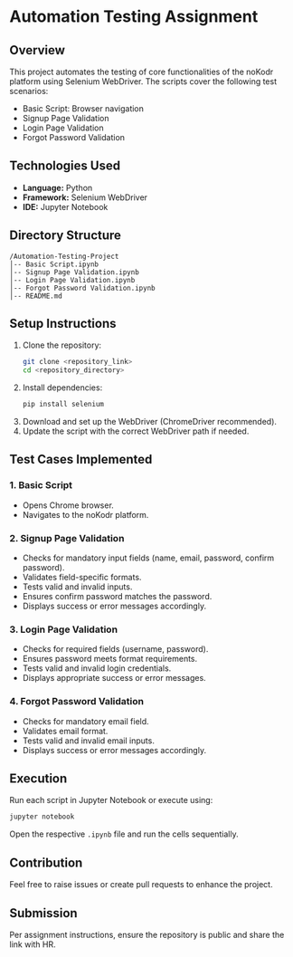 # Automation Testing Assignment

## Overview

This project automates the testing of core functionalities of the noKodr platform using Selenium WebDriver. The scripts cover the following test scenarios:

- Basic Script: Browser navigation
- Signup Page Validation
- Login Page Validation
- Forgot Password Validation

## Technologies Used

- **Language:** Python
- **Framework:** Selenium WebDriver
- **IDE:** Jupyter Notebook

## Directory Structure

```
/Automation-Testing-Project
│-- Basic Script.ipynb
│-- Signup Page Validation.ipynb
│-- Login Page Validation.ipynb
│-- Forgot Password Validation.ipynb
│-- README.md
```

## Setup Instructions

1. Clone the repository:
   ```bash
   git clone <repository_link>
   cd <repository_directory>
   ```
2. Install dependencies:
   ```bash
   pip install selenium
   ```
3. Download and set up the WebDriver (ChromeDriver recommended).
4. Update the script with the correct WebDriver path if needed.

## Test Cases Implemented

### 1. Basic Script

- Opens Chrome browser.
- Navigates to the noKodr platform.

### 2. Signup Page Validation

- Checks for mandatory input fields (name, email, password, confirm password).
- Validates field-specific formats.
- Tests valid and invalid inputs.
- Ensures confirm password matches the password.
- Displays success or error messages accordingly.

### 3. Login Page Validation

- Checks for required fields (username, password).
- Ensures password meets format requirements.
- Tests valid and invalid login credentials.
- Displays appropriate success or error messages.

### 4. Forgot Password Validation

- Checks for mandatory email field.
- Validates email format.
- Tests valid and invalid email inputs.
- Displays success or error messages accordingly.

## Execution

Run each script in Jupyter Notebook or execute using:

```bash
jupyter notebook
```

Open the respective `.ipynb` file and run the cells sequentially.

## Contribution

Feel free to raise issues or create pull requests to enhance the project.

## Submission

Per assignment instructions, ensure the repository is public and share the link with HR.

